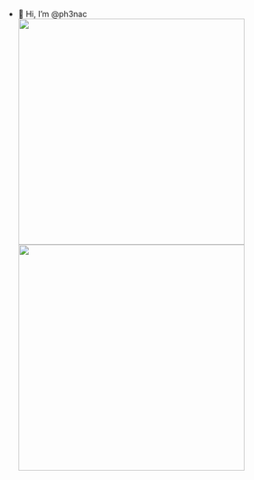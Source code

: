 - 👋 Hi, I’m @ph3nac  
  <img align="center" src="https://github-readme-stats.vercel.app/api?username=ph3nac&show_icons=true&theme=tokyonight" 
       style="width:400px;display:flex;"/>
  <img align="center" src="https://github-readme-stats.vercel.app/api/top-langs/?username=ph3nac&theme=tokyonight&layout=compact" style="width:400px;display:flex;"/>

<!---
ph3nac/ph3nac is a ✨ special ✨ repository because its `README.md` (this file) appears on your GitHub profile.
You can click the Preview link to take a look at your changes.
--->

